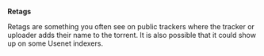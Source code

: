 **Retags**<br>

Retags are something you often see on public trackers where the tracker or uploader adds their name to the torrent. It is also possible that it could show up on some Usenet indexers.
